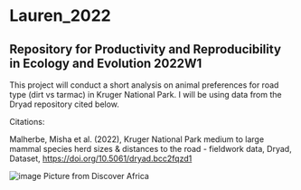 # Lauren_2022


## Repository for Productivity and Reproducibility in Ecology and Evolution 2022W1

This project will conduct a short analysis on animal preferences for road type (dirt vs tarmac) in Kruger National Park. I will be using data from the Dryad repository cited below.

Citations:

Malherbe, Misha et al. (2022), Kruger National Park medium to large mammal species herd sizes & distances to the road - fieldwork data, Dryad, Dataset, https://doi.org/10.5061/dryad.bcc2fqzd1

![image](https://user-images.githubusercontent.com/60829384/193059458-2386afc9-aa72-41c8-96f4-2c3546a7ed24.jpeg)
Picture from Discover Africa
